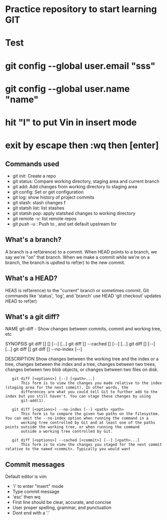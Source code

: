# Practice repository to start learning GIT
# Test
# git config --global user.email "sss"
# git config --global user.name "name"
# hit "I" to put Vin in insert mode
# exit by escape then :wq then [enter]
## Commands used

- git init: Create a repo
- git status: Compare working directory, staging area and current branch
- git add: Add changes from working directory to staging area
- git config: Set or get configuration
- git log: show history of project commits
- git stash: stash changes f
- git statsh list: list stashes
- git statsh pop: apply statshed changes to working directory
- git remote -v: list remote repos
- git push -u <remote> <branch>: Push <branch> to <remote>, and set default upstream for <branch>

## What's a branch?
A branch is a ref(erence) to a commit. When HEAD points to a branch, we say we're "on" that branch. When we make a commit while we're on a branch, the branch is updted to ref(er) to the new commit.

## What's a HEAD?
HEAS is ref(erence) to the "current" branch or sometimes commit. Git commands like 'status', 'log', and 'branch' use HEAD
'git checkout' updates HEAD to ref(er)

## What's a git diff?
NAME
       git-diff - Show changes between commits, commit and working tree, etc

SYNOPSIS
       git diff [<options>] [<commit>] [--] [<path>...]
       git diff [<options>] --cached [<commit>] [--] [<path>...]
       git diff [<options>] <commit> <commit> [--] [<path>...]
       git diff [<options>] <blob> <blob>
       git diff [<options>] --no-index [--] <path> <path>

DESCRIPTION
       Show changes between the working tree and the index or a tree, changes between the index and a tree, changes between two trees,
       changes between two blob objects, or changes between two files on disk.

       git diff [<options>] [--] [<path>...]
           This form is to view the changes you made relative to the index (staging area for the next commit). In other words, the
           differences are what you could tell Git to further add to the index but you still haven't. You can stage these changes by using
           git-add(1).

       git diff [<options>] --no-index [--] <path> <path>
           This form is to compare the given two paths on the filesystem. You can omit the --no-index option when running the command in a
           working tree controlled by Git and at least one of the paths points outside the working tree, or when running the command
           outside a working tree controlled by Git.

       git diff [<options>] --cached [<commit>] [--] [<path>...]
           This form is to view the changes you staged for the next commit relative to the named <commit>. Typically you would want


## Commit messages

Default editor is vim
 - 'i' to enter "insert" mode
 - Type commit message
 - 'esc' then wq
 - First line should be clear, accurate, and concise
 - User proper spelling, grammar, and punctuation
 - Dont end with a '.'
